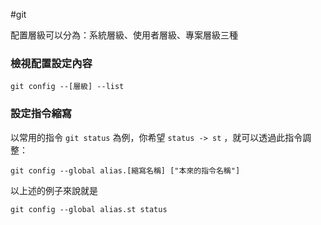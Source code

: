 #git 

配置層級可以分為：系統層級、使用者層級、專案層級三種

### 檢視配置設定內容

```shell
git config --[層級] --list
```

### 設定指令縮寫

以常用的指令  `git status`  為例，你希望 `status -> st` ，就可以透過此指令調整：

```shell
git config --global alias.[縮寫名稱] ["本來的指令名稱"]
```

以上述的例子來說就是
```shell
git config --global alias.st status
```